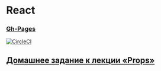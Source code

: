 # React
### [Gh-Pages]()

[![CircleCI](https://circleci.com/gh/TomSG03/ra-props-films/tree/main.svg?style=svg)]()


## [Домашнее задание к лекции «Props»](https://github.com/TomSG03/ra16-homeworks/tree/master/props)

